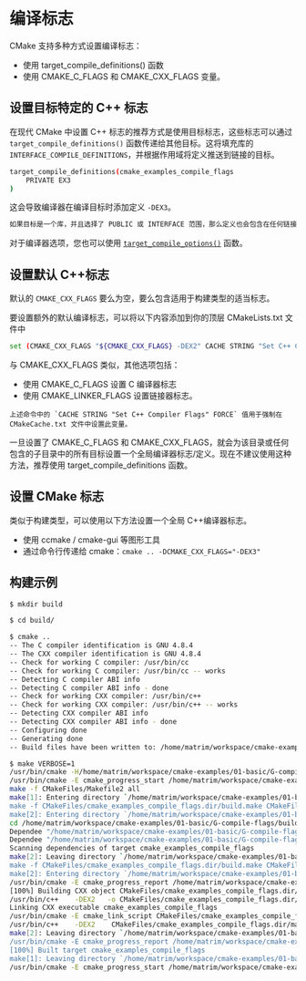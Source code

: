 # 编译标志

CMake 支持多种方式设置编译标志：

- 使用 target_compile_definitions() 函数
- 使用 CMAKE_C_FLAGS 和 CMAKE_CXX_FLAGS 变量。

## 设置目标特定的 C++ 标志

在现代 CMake 中设置 C++ 标志的推荐方式是使用目标标志，这些标志可以通过 `target_compile_definitions()` 函数传递给其他目标。这将填充库的 `INTERFACE_COMPILE_DEFINITIONS`，并根据作用域将定义推送到链接的目标。

```bash
target_compile_definitions(cmake_examples_compile_flags
    PRIVATE EX3
)
```

这会导致编译器在编译目标时添加定义 `-DEX3`。

```bash
如果目标是一个库，并且选择了 PUBLIC 或 INTERFACE 范围，那么定义也会包含在任何链接此目标的可执行文件中。
```

对于编译器选项，您也可以使用 [`target_compile_options()`](https://cmake.org/cmake/help/v3.0/command/target_compile_options.html) 函数。

## 设置默认 C++标志

默认的 `CMAKE_CXX_FLAGS` 要么为空，要么包含适用于构建类型的适当标志。

要设置额外的默认编译标志，可以将以下内容添加到你的顶层 CMakeLists.txt 文件中
```bash
set (CMAKE_CXX_FLAGS "${CMAKE_CXX_FLAGS} -DEX2" CACHE STRING "Set C++ Compiler Flags" FORCE)
```
与 CMAKE_CXX_FLAGS 类似，其他选项包括：
- 使用 CMAKE_C_FLAGS 设置 C 编译器标志
- 使用 CMAKE_LINKER_FLAGS 设置链接器标志。

```{note}
上述命令中的 `CACHE STRING "Set C++ Compiler Flags" FORCE` 值用于强制在 CMakeCache.txt 文件中设置此变量。
```

一旦设置了 CMAKE_C_FLAGS 和 CMAKE_CXX_FLAGS，就会为该目录或任何包含的子目录中的所有目标设置一个全局编译器标志/定义。现在不建议使用这种方法，推荐使用 target_compile_definitions 函数。

## 设置 CMake 标志

类似于构建类型，可以使用以下方法设置一个全局 C++编译器标志。

- 使用 ccmake / cmake-gui 等图形工具
- 通过命令行传递给 cmake：`cmake .. -DCMAKE_CXX_FLAGS="-DEX3"`

## 构建示例

```bash
$ mkdir build

$ cd build/

$ cmake ..
-- The C compiler identification is GNU 4.8.4
-- The CXX compiler identification is GNU 4.8.4
-- Check for working C compiler: /usr/bin/cc
-- Check for working C compiler: /usr/bin/cc -- works
-- Detecting C compiler ABI info
-- Detecting C compiler ABI info - done
-- Check for working CXX compiler: /usr/bin/c++
-- Check for working CXX compiler: /usr/bin/c++ -- works
-- Detecting CXX compiler ABI info
-- Detecting CXX compiler ABI info - done
-- Configuring done
-- Generating done
-- Build files have been written to: /home/matrim/workspace/cmake-examples/01-basic/G-compile-flags/build

$ make VERBOSE=1
/usr/bin/cmake -H/home/matrim/workspace/cmake-examples/01-basic/G-compile-flags -B/home/matrim/workspace/cmake-examples/01-basic/G-compile-flags/build --check-build-system CMakeFiles/Makefile.cmake 0
/usr/bin/cmake -E cmake_progress_start /home/matrim/workspace/cmake-examples/01-basic/G-compile-flags/build/CMakeFiles /home/matrim/workspace/cmake-examples/01-basic/G-compile-flags/build/CMakeFiles/progress.marks
make -f CMakeFiles/Makefile2 all
make[1]: Entering directory `/home/matrim/workspace/cmake-examples/01-basic/G-compile-flags/build'
make -f CMakeFiles/cmake_examples_compile_flags.dir/build.make CMakeFiles/cmake_examples_compile_flags.dir/depend
make[2]: Entering directory `/home/matrim/workspace/cmake-examples/01-basic/G-compile-flags/build'
cd /home/matrim/workspace/cmake-examples/01-basic/G-compile-flags/build && /usr/bin/cmake -E cmake_depends "Unix Makefiles" /home/matrim/workspace/cmake-examples/01-basic/G-compile-flags /home/matrim/workspace/cmake-examples/01-basic/G-compile-flags /home/matrim/workspace/cmake-examples/01-basic/G-compile-flags/build /home/matrim/workspace/cmake-examples/01-basic/G-compile-flags/build /home/matrim/workspace/cmake-examples/01-basic/G-compile-flags/build/CMakeFiles/cmake_examples_compile_flags.dir/DependInfo.cmake --color=
Dependee "/home/matrim/workspace/cmake-examples/01-basic/G-compile-flags/build/CMakeFiles/cmake_examples_compile_flags.dir/DependInfo.cmake" is newer than depender "/home/matrim/workspace/cmake-examples/01-basic/G-compile-flags/build/CMakeFiles/cmake_examples_compile_flags.dir/depend.internal".
Dependee "/home/matrim/workspace/cmake-examples/01-basic/G-compile-flags/build/CMakeFiles/CMakeDirectoryInformation.cmake" is newer than depender "/home/matrim/workspace/cmake-examples/01-basic/G-compile-flags/build/CMakeFiles/cmake_examples_compile_flags.dir/depend.internal".
Scanning dependencies of target cmake_examples_compile_flags
make[2]: Leaving directory `/home/matrim/workspace/cmake-examples/01-basic/G-compile-flags/build'
make -f CMakeFiles/cmake_examples_compile_flags.dir/build.make CMakeFiles/cmake_examples_compile_flags.dir/build
make[2]: Entering directory `/home/matrim/workspace/cmake-examples/01-basic/G-compile-flags/build'
/usr/bin/cmake -E cmake_progress_report /home/matrim/workspace/cmake-examples/01-basic/G-compile-flags/build/CMakeFiles 1
[100%] Building CXX object CMakeFiles/cmake_examples_compile_flags.dir/main.cpp.o
/usr/bin/c++    -DEX2   -o CMakeFiles/cmake_examples_compile_flags.dir/main.cpp.o -c /home/matrim/workspace/cmake-examples/01-basic/G-compile-flags/main.cpp
Linking CXX executable cmake_examples_compile_flags
/usr/bin/cmake -E cmake_link_script CMakeFiles/cmake_examples_compile_flags.dir/link.txt --verbose=1
/usr/bin/c++    -DEX2    CMakeFiles/cmake_examples_compile_flags.dir/main.cpp.o  -o cmake_examples_compile_flags -rdynamic
make[2]: Leaving directory `/home/matrim/workspace/cmake-examples/01-basic/G-compile-flags/build'
/usr/bin/cmake -E cmake_progress_report /home/matrim/workspace/cmake-examples/01-basic/G-compile-flags/build/CMakeFiles  1
[100%] Built target cmake_examples_compile_flags
make[1]: Leaving directory `/home/matrim/workspace/cmake-examples/01-basic/G-compile-flags/build'
/usr/bin/cmake -E cmake_progress_start /home/matrim/workspace/cmake-examples/01-basic/G-compile-flags/build/CMakeFiles 0
```

